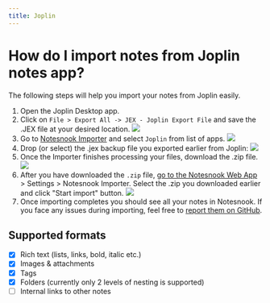 ```yaml
---
title: Joplin
---
```


# How do I import notes from Joplin notes app?

The following steps will help you import your notes from Joplin easily.

1. Open the Joplin Desktop app.
2. Click on `File > Export All -> JEX - Joplin Export File` and save the .JEX file at your desired location.
   ![](/static/joplin-importer/1.png)
2. Go to [Notesnook Importer](https://importer.notesnook.com) and select `Joplin` from list of apps.
   ![](/static/joplin-importer/2.png)
3. Drop (or select) the .jex backup file you exported earlier from Joplin:
   ![](/static/joplin-importer/3.png)
4. Once the Importer finishes processing your files, download the .zip file.
   ![](/static/import-ready.png)
5. After you have downloaded the `.zip` file, [go to the Notesnook Web App](https://app.notesnook.com/) > Settings > Notesnook Importer. Select the .zip you downloaded earlier and click "Start import" button.
   ![](/static/import-zip-app.png)
6. Once importing completes you should see all your notes in Notesnook. If you face any issues during importing, feel free to [report them on GitHub](https://github.com/streetwriters/notesnook-importer).

## Supported formats

- [x] Rich text (lists, links, bold, italic etc.)
- [x] Images & attachments
- [x] Tags
- [x] Folders (currently only 2 levels of nesting is supported)
- [ ] Internal links to other notes